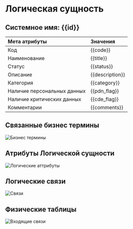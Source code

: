 # Логическая сущность
## Системное имя: {{id}}

Мета атрибуты | Значения
:------------  | :------------
Код | {{code}}
Наименование | {{title}}
Статус | {{status}}
Описание | {{description}}
Категория | {{category}}
Наличие персональных данных | {{pdn_flag}}
Наличие критических данных | {{cde_flag}}
Комментарии | {{comments}}

## Связанные бизнес термины
![Бизнес термины](@entity/seaf.ia.business_terms/registry_by_LE?id={{id}})

## Атрибуты Логической сущности
![Логические аттрибуты](@entity/seaf.ia.logical_attributes/registry_by_LE?id={{id}})

## Логические связи
![Связи](@entity/seaf.ia.logical_links/registry_by_LE?id={{id}})

## Физические таблицы
![Входящие связи](@entity/seaf.ia.physical_tables/registry_by_LE?id={{id}})
